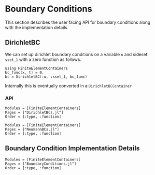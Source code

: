 # Boundary Conditions
This section describes the user facing API for boundary conditions
along with the implementation details.

## DirichletBC
We can set up dirichlet boundary conditions on a variable ```u```
and sideset ```sset_1``` with a zero function as follows.
```@repl
using FiniteElementContainers
bc_func(x, t) = 0.
bc = DirichletBC(:u, :sset_1, bc_func)
```
Internally this is eventually converted in a ```DirichletBCContainer```

### API
```@autodocs
Modules = [FiniteElementContainers]
Pages = ["DirichletBCs.jl"]
Order = [:type, :function]
```

```@autodocs
Modules = [FiniteElementContainers]
Pages = ["NeumannBCs.jl"]
Order = [:type, :function]
```

## Boundary Condition Implementation Details
```@autodocs
Modules = [FiniteElementContainers]
Pages = ["BoundaryConditions.jl"]
Order = [:type, :function]
```
